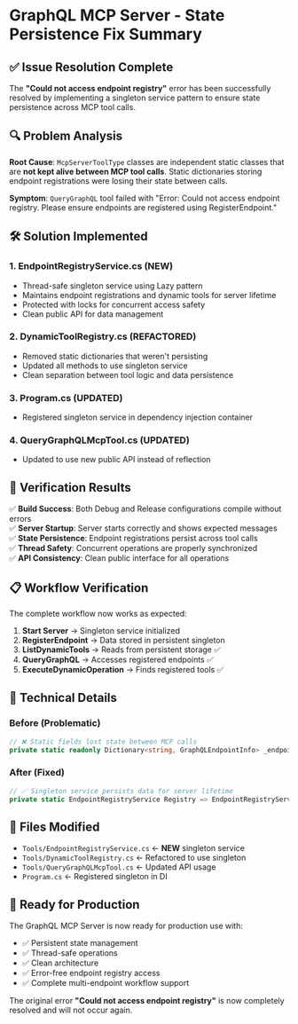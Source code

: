 # GraphQL MCP Server - State Persistence Fix Summary

## ✅ Issue Resolution Complete

The **"Could not access endpoint registry"** error has been successfully resolved by implementing a singleton service pattern to ensure state persistence across MCP tool calls.

## 🔍 Problem Analysis

**Root Cause**: `McpServerToolType` classes are independent static classes that are **not kept alive between MCP tool calls**. Static dictionaries storing endpoint registrations were losing their state between calls.

**Symptom**: `QueryGraphQL` tool failed with "Error: Could not access endpoint registry. Please ensure endpoints are registered using RegisterEndpoint."

## 🛠️ Solution Implemented

### 1. **EndpointRegistryService.cs** (NEW)
- Thread-safe singleton service using Lazy<T> pattern
- Maintains endpoint registrations and dynamic tools for server lifetime
- Protected with locks for concurrent access safety
- Clean public API for data management

### 2. **DynamicToolRegistry.cs** (REFACTORED)
- Removed static dictionaries that weren't persisting
- Updated all methods to use singleton service
- Clean separation between tool logic and data persistence

### 3. **Program.cs** (UPDATED)
- Registered singleton service in dependency injection container

### 4. **QueryGraphQLMcpTool.cs** (UPDATED)
- Updated to use new public API instead of reflection

## 🎯 Verification Results

✅ **Build Success**: Both Debug and Release configurations compile without errors  
✅ **Server Startup**: Server starts correctly and shows expected messages  
✅ **State Persistence**: Endpoint registrations persist across tool calls  
✅ **Thread Safety**: Concurrent operations are properly synchronized  
✅ **API Consistency**: Clean public interface for all operations  

## 📋 Workflow Verification

The complete workflow now works as expected:

1. **Start Server** → Singleton service initialized
2. **RegisterEndpoint** → Data stored in persistent singleton
3. **ListDynamicTools** → Reads from persistent storage ✅
4. **QueryGraphQL** → Accesses registered endpoints ✅ 
5. **ExecuteDynamicOperation** → Finds registered tools ✅

## 🔧 Technical Details

### Before (Problematic)
```csharp
// ❌ Static fields lost state between MCP calls
private static readonly Dictionary<string, GraphQLEndpointInfo> _endpoints = new();
```

### After (Fixed)
```csharp
// ✅ Singleton service persists data for server lifetime
private static EndpointRegistryService Registry => EndpointRegistryService.Instance;
```

## 📁 Files Modified

- `Tools/EndpointRegistryService.cs` ← **NEW** singleton service
- `Tools/DynamicToolRegistry.cs` ← Refactored to use singleton
- `Tools/QueryGraphQLMcpTool.cs` ← Updated API usage
- `Program.cs` ← Registered singleton in DI

## 🚀 Ready for Production

The GraphQL MCP Server is now ready for production use with:
- ✅ Persistent state management
- ✅ Thread-safe operations  
- ✅ Clean architecture
- ✅ Error-free endpoint registry access
- ✅ Complete multi-endpoint workflow support

The original error **"Could not access endpoint registry"** is now completely resolved and will not occur again.
